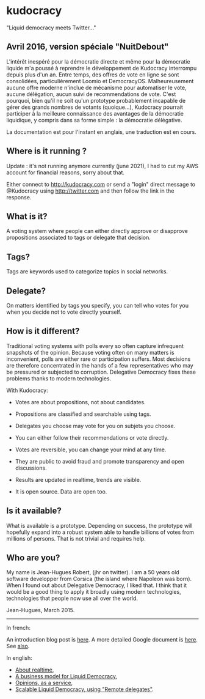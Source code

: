 kudocracy
=========

"Liquid democracy meets Twitter..."

Avril 2016, version spéciale "NuitDebout"
-----------------------------------------

L'intérêt inespéré pour la démocratie directe et même pour la démocratie liquide m'a poussé à reprendre le développement de Kudocracy interrompu depuis plus d'un an.
Entre temps, des offres de vote en ligne se sont consolidées, particulièrement Loomio et DemocracyOS. Malheureusement aucune offre moderne n'inclue de mécanisme pour automatiser le vote, aucune délégation, aucun suivi de recommendations de vote.
C'est pourquoi, bien qu'il ne soit qu'un prototype probablement incapable de gérer des grands nombres de votants (quoique...), Kudocracy pourrait participer à la meilleure connaissance des avantages de la démocratie liquidique, y compris dans sa forme simple : la démocratie délégative.

La documentation est pour l'instant en anglais, une traduction est en cours.


Where is it running ?
---------------------

Update : it's not running anymore currently (june 2021), I had to cut my AWS account for financial reasons, sorry about that.

Either connect to http://kudocracy.com or send a "login" direct message to @Kudocracy using http://twitter.com and then follow the link in the response.


What is it?
-----------
A voting system where people can either directly approve or disapprove propositions associated to tags or delegate that decision.


Tags?
---------
Tags are keywords used to categorize topics in social networks.


Delegate?
---------
On matters identified by tags you specify, you can tell who votes for you when you decide not to vote directly yourself.


How is it different?
-----------

Traditional voting systems with polls every so often capture infrequent snapshots of the opinion. Because voting often on many matters is inconvenient, polls are either rare or participation suffers. Most decisions are therefore concentrated in the hands of a few representatives who may be pressured or subjected to corruption. Delegative Democracy fixes these problems thanks to modern technologies.

With Kudocracy:

* Votes are about propositions, not about candidates.

* Propositions are classified and searchable using tags.

* Delegates you choose may vote for you on subjets you choose.

* You can either follow their recommendations or vote directly.

* Votes are reversible, you can change your mind at any time.

* They are public to avoid fraud and promote transparency and open discussions.

* Results are updated in realtime, trends are visible.

* It is open source. Data are open too.


Is it available?
--------
What is available is a prototype. Depending on success, the prototype will hopefully expand into a robust system able to handle billions of votes from millions of persons. That is not trivial and requires help.


Who are you?
--------
My name is Jean-Hugues Robert, (jhr on twitter). I am a 50 years old software developper from Corsica (the island where Napoleon was born). When I found out about Delegative Democracy, I liked that. I think that it would be a good thing to apply it broadly using modern technologies, technologies that people now use all over the world.

Jean-Hugues, March 2015.

-----

In french:

An introduction blog post is [here](http://virteal.tumblr.com/post/81729964730). A more detailed Google document is [here](https://docs.google.com/document/d/18DAlLESgGSp4RYVu78IjzGqJEjnKOty4uOfWPHTSNFw/edit?usp=sharing). See [also](http://virteal.tumblr.com/post/85621056174).

In english: 

* [About realtime](http://virteal.tumblr.com/post/86071662644),
* [A business model for Liquid Democracy](https://docs.google.com/presentation/d/11kSfdzxJQo7_J4IJTTJ7LxEcUZZzPUUPLNZwnHBBrhM),
* [Opinions, as a service](http://virteal.tumblr.com/post/103574717699),
* [Scalable Liquid Democracy, using "Remote delegates"](http://virteal.tumblr.com/post/103066840964).



